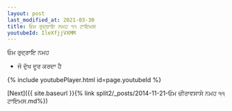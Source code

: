 ```yaml
---
layout: post
last_modified_at: 2021-03-30
title: ਓਮ ਰੁਦ੍ਰਾਇ ਨਮਹ ੧੧ ਟਾਇਮਸ
youtubeId: IleXfjjVXMM
---
```

 
 
 ਓਮ ਰੁਦ੍ਰਾਇ ਨਮਹ  
 
 -  ਜੋ ਦੁੱਖ ਦੂਰ ਕਰਦਾ ਹੈ 
 
  
 
  
 
 
 
 
 
 


{% include youtubePlayer.html id=page.youtubeId %}
 
[Next]({{ site.baseurl }}{% link  split2/_posts/2014-11-21-ਓਮ ਚੀਰਾਵਸਾਸੇ ਨਮਹ ੧੧ ਟਾਇਮਸ.md%})
 
